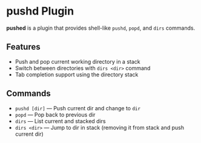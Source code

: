 # pushd Plugin

**pushed** is a plugin that provides shell-like `pushd`, `popd`, and `dirs`
commands.

## Features

- Push and pop current working directory in a stack
- Switch between directories with `dirs <dir>` command
- Tab completion support using the directory stack

## Commands

- `pushd [dir]` — Push current dir and change to `dir`
- `popd` — Pop back to previous dir
- `dirs` — List current and stacked dirs
- `dirs <dir>` — Jump to dir in stack (removing it from stack and push current
  dir)

